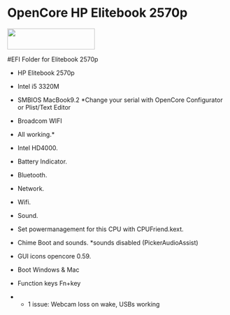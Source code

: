 # OpenCore HP Elitebook 2570p
<img src="https://github.com/acidanthera/OpenCorePkg/blob/master/Docs/Logos/OpenCore_with_text_Small.png" width="200" height="48"/>
 
 #EFI Folder for Elitebook 2570p

- HP Elitebook 2570p
- Intel i5 3320M
- SMBIOS MacBook9.2 *Change your serial with OpenCore Configurator or Plist/Text Editor
- Broadcom WIFI

- All working.*
- Intel HD4000.
- Battery Indicator.
- Bluetooth.
- Network.
- Wifi.
- Sound.

- Set powermanagement for this CPU with CPUFriend.kext.
- Chime Boot and sounds. *sounds disabled (PickerAudioAssist)
- GUI icons opencore 0.59.
- Boot Windows & Mac
- Function keys Fn+key

- * 1 issue: Webcam loss on wake, USBs working
